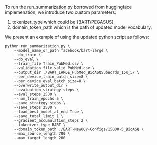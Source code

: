 To run the run_summarization.py borrowed from huggingface implemenation, we introduce two custom parameters:
  1. tokenizer_type which could be {BART/PEGASUS}
  2. domain_token_path which is the path of updated model vocabulary.

We present an example of using the updated python  script as follows:
```
python run_summarization.py \
    --model_name_or_path facebook/bart-large \
    --do_train \
    --do_eval \
    --train_file Train_PubMed.csv \
    --validation_file valid_PubMed.csv \
    --output_dir ./BART_LARGE_PubMed_BioASQSubWords_15K_5/ \
    --per_device_train_batch_size=8 \
    --per_device_eval_batch_size=8 \
    --overwrite_output_dir \
    --evaluation_strategy steps \
    --eval_steps 2500 \
    --num_train_epochs 5 \
    --save_strategy steps \
    --save_steps 2500 \
    --load_best_model_at_end True \
    --save_total_limit 1 \
    --gradient_accumulation_steps 2 \
    --tokenizer_type BART \
    --domain_token_path ./BART-NewOOV-Configs/15000-5_BioASQ \
    --max_source_length 700 \
    --max_target_length 200 
```
